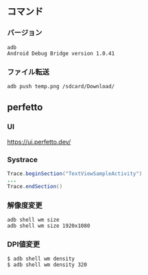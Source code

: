 ## コマンド
### バージョン
```
adb 
Android Debug Bridge version 1.0.41
```
### ファイル転送
```
adb push temp.png /sdcard/Download/
```
## perfetto
### UI
https://ui.perfetto.dev/

### Systrace
```java
Trace.beginSection("TextViewSampleActivity")
...
Trace.endSection()
```

### 解像度変更
```
adb shell wm size
adb shell wm size 1920x1080
```
### DPI値変更
```
$ adb shell wm density
$ adb shell wm density 320
```

